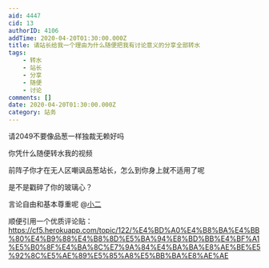 ```yaml
---
aid: 4447
cid: 13
authorID: 4106
addTime: 2020-04-20T01:30:00.000Z
title: 请站长给我一个理由为什么随便把我有讨论意义的分享全部转水
tags:
    - 转水
    - 站长
    - 分享
    - 随便
    - 讨论
comments: []
date: 2020-04-20T01:30:00.000Z
category: 站务
---
```


请2049不要像品葱一样独裁无赖好吗

你凭什么随便转水我的视频

前阵子你才在无人区嘲讽品葱站长，怎么到你身上就不适用了呢

是不是戳碎了你的玻璃心？

言论自由和基本尊重呢 @[小二](/member/%E5%B0%8F%E4%BA%8C)

顺便引用一个优质评论贴：https://cf5.herokuapp.com/topic/122/%E4%BD%A0%E4%B8%BA%E4%BB%80%E4%B9%88%E4%B8%8D%E5%BA%94%E8%BD%BB%E4%BF%A1%E5%B0%8F%E4%BA%8C%E7%9A%84%E4%BA%BA%E8%AE%BE%E5%92%8C%E5%AE%89%E5%85%A8%E5%BB%BA%E8%AE%AE
